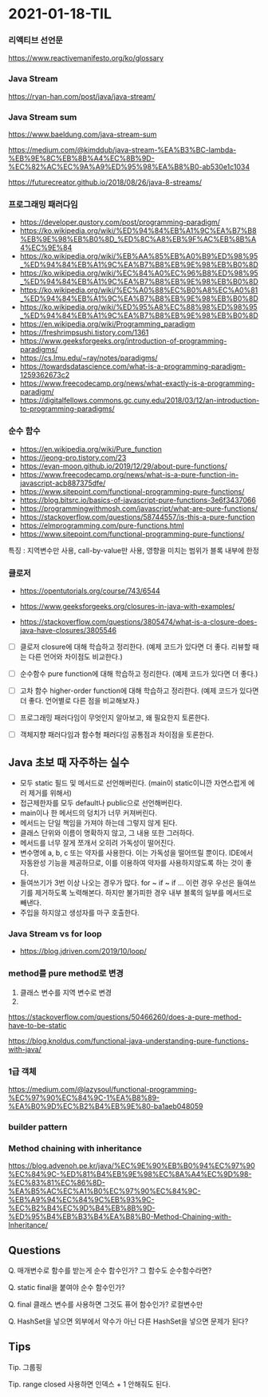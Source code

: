 # 2021-01-18-TIL

### 리액티브 선언문

https://www.reactivemanifesto.org/ko/glossary

### Java Stream

https://ryan-han.com/post/java/java-stream/

### Java Stream sum
https://www.baeldung.com/java-stream-sum

https://medium.com/@kimddub/java-stream-%EA%B3%BC-lambda-%EB%9E%8C%EB%8B%A4%EC%8B%9D-%EC%82%AC%EC%9A%A9%ED%95%98%EA%B8%B0-ab530e1c1034

https://futurecreator.github.io/2018/08/26/java-8-streams/

### 프로그래밍 패러다임

- https://developer.qustory.com/post/programming-paradigm/
- https://ko.wikipedia.org/wiki/%ED%94%84%EB%A1%9C%EA%B7%B8%EB%9E%98%EB%B0%8D_%ED%8C%A8%EB%9F%AC%EB%8B%A4%EC%9E%84
- https://ko.wikipedia.org/wiki/%EB%AA%85%EB%A0%B9%ED%98%95_%ED%94%84%EB%A1%9C%EA%B7%B8%EB%9E%98%EB%B0%8D
- https://ko.wikipedia.org/wiki/%EC%84%A0%EC%96%B8%ED%98%95_%ED%94%84%EB%A1%9C%EA%B7%B8%EB%9E%98%EB%B0%8D
- https://ko.wikipedia.org/wiki/%EC%A0%88%EC%B0%A8%EC%A0%81_%ED%94%84%EB%A1%9C%EA%B7%B8%EB%9E%98%EB%B0%8D
- https://ko.wikipedia.org/wiki/%ED%95%A8%EC%88%98%ED%98%95_%ED%94%84%EB%A1%9C%EA%B7%B8%EB%9E%98%EB%B0%8D
- https://en.wikipedia.org/wiki/Programming_paradigm
- https://freshrimpsushi.tistory.com/1361
- https://www.geeksforgeeks.org/introduction-of-programming-paradigms/
- https://cs.lmu.edu/~ray/notes/paradigms/
- https://towardsdatascience.com/what-is-a-programming-paradigm-1259362673c2
- https://www.freecodecamp.org/news/what-exactly-is-a-programming-paradigm/
- https://digitalfellows.commons.gc.cuny.edu/2018/03/12/an-introduction-to-programming-paradigms/

### 순수 함수

- https://en.wikipedia.org/wiki/Pure_function
- https://jeong-pro.tistory.com/23
- https://evan-moon.github.io/2019/12/29/about-pure-functions/
- https://www.freecodecamp.org/news/what-is-a-pure-function-in-javascript-acb887375dfe/
- https://www.sitepoint.com/functional-programming-pure-functions/
- https://blog.bitsrc.io/basics-of-javascript-pure-functions-3e6f3437066
- https://programmingwithmosh.com/javascript/what-are-pure-functions/
- https://stackoverflow.com/questions/58744557/is-this-a-pure-function
- https://elmprogramming.com/pure-functions.html
- https://www.sitepoint.com/functional-programming-pure-functions/

특징 : 지역변수만 사용, call-by-value만 사용, 영향을 미치는 범위가 블록 내부에 한정

### 클로저

- https://opentutorials.org/course/743/6544

- https://www.geeksforgeeks.org/closures-in-java-with-examples/

- https://stackoverflow.com/questions/3805474/what-is-a-closure-does-java-have-closures/3805546

  

- [ ] 클로저 closure에 대해 학습하고 정리한다. (예제 코드가 있다면 더 좋다. 리뷰할 때는 다른 언어와 차이점도 비교한다.)

- [ ] 순수함수 pure function에 대해 학습하고 정리한다. (예제 코드가 있다면 더 좋다.)

- [ ] 고차 함수 higher-order function에 대해 학습하고 정리한다. (예제 코드가 있다면 더 좋다. 언어별로 다른 점을 비교해보자.)

- [ ] 프로그래밍 패러다임이 무엇인지 알아보고, 왜 필요한지 토론한다.

- [ ] 객체지향 패러다임과 함수형 패러다임 공통점과 차이점을 토론한다.



## Java 초보 때 자주하는 실수

- 모두 static 필드 및 메서드로 선언해버린다. (main이 static이니깐 자연스럽게 에러 제거를 위해서)
- 접근제한자를 모두 default나 public으로 선언해버린다.
- main이나 한 메서드의 덩치가 너무 커져버린다.
- 메서드는 단일 책임을 가져야 하는데 그렇지 않게 된다.
- 클래스 단위와 이름이 명확하지 않고, 그 내용 또한 그러하다.
- 메서드를 너무 잘게 쪼개서 오히려 가독성이 떨어진다.
- 변수명에 a, b, c 또는 약자를 사용한다. 이는 가독성을 떨어뜨릴 뿐이다. IDE에서 자동완성 기능을 제공하므로, 이를 이용하여 약자를 사용하지않도록 하는 것이 좋다.
- 들여쓰기가 3번 이상 나오는 경우가 많다. for ~ if ~ if ... 이런 경우 우선은 들여쓰기를 제거하도록 노력해본다. 하지만 불가피한 경우 내부 블록의 일부를 메서드로 빼낸다.
- 주입을 하지않고 생성자를 마구 호출한다.

### Java Stream vs for loop

- https://blog.jdriven.com/2019/10/loop/

### method를 pure method로 변경

1. 클래스 변수를 지역 변수로 변경
2. 

https://stackoverflow.com/questions/50466260/does-a-pure-method-have-to-be-static

https://blog.knoldus.com/functional-java-understanding-pure-functions-with-java/

### 1급 객체

https://medium.com/@lazysoul/functional-programming-%EC%97%90%EC%84%9C-1%EA%B8%89-%EA%B0%9D%EC%B2%B4%EB%9E%80-ba1aeb048059

### builder pattern



### Method chaining with inheritance

https://blog.advenoh.pe.kr/java/%EC%9E%90%EB%B0%94%EC%97%90%EC%84%9C-%ED%81%B4%EB%9E%98%EC%8A%A4%EC%9D%98-%EC%83%81%EC%86%8D-%EA%B5%AC%EC%A1%B0%EC%97%90%EC%84%9C-%EB%A9%94%EC%84%9C%EB%93%9C-%EC%B2%B4%EC%9D%B4%EB%8B%9D-%ED%95%B4%EB%B3%B4%EA%B8%B0-Method-Chaining-with-Inheritance/



## Questions

Q. 매개변수로 함수를 받는게 순수 함수인가? 그 함수도 순수함수라면?

Q. static final을 붙여야 순수 함수인가?

Q. final 클래스 변수를 사용하면 그것도 퓨어 함수인가? 로컬변수만

Q. HashSet을 넣으면 외부에서 약수가 아닌 다른 HashSet을 넣으면 문제가 된다?

## Tips

Tip. 그룹핑

Tip. range closed 사용하면 인덱스 + 1 안해줘도 된다.

